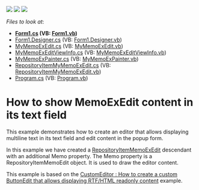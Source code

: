 <!-- default badges list -->
![](https://img.shields.io/endpoint?url=https://codecentral.devexpress.com/api/v1/VersionRange/128622456/13.1.4%2B)
[![](https://img.shields.io/badge/Open_in_DevExpress_Support_Center-FF7200?style=flat-square&logo=DevExpress&logoColor=white)](https://supportcenter.devexpress.com/ticket/details/E3948)
[![](https://img.shields.io/badge/📖_How_to_use_DevExpress_Examples-e9f6fc?style=flat-square)](https://docs.devexpress.com/GeneralInformation/403183)
<!-- default badges end -->
<!-- default file list -->
*Files to look at*:

* **[Form1.cs](./CS/WindowsApplication1/Form1.cs) (VB: [Form1.vb](./VB/WindowsApplication1/Form1.vb))**
* [Form1.Designer.cs](./CS/WindowsApplication1/Form1.Designer.cs) (VB: [Form1.Designer.vb](./VB/WindowsApplication1/Form1.Designer.vb))
* [MyMemoExEdit.cs](./CS/WindowsApplication1/MyMemoExEdit/MyMemoExEdit.cs) (VB: [MyMemoExEdit.vb](./VB/WindowsApplication1/MyMemoExEdit/MyMemoExEdit.vb))
* [MyMemoExEditViewInfo.cs](./CS/WindowsApplication1/MyMemoExEdit/MyMemoExEditViewInfo.cs) (VB: [MyMemoExEditViewInfo.vb](./VB/WindowsApplication1/MyMemoExEdit/MyMemoExEditViewInfo.vb))
* [MyMemoExPainter.cs](./CS/WindowsApplication1/MyMemoExEdit/MyMemoExPainter.cs) (VB: [MyMemoExPainter.vb](./VB/WindowsApplication1/MyMemoExEdit/MyMemoExPainter.vb))
* [RepositoryItemMyMemoExEdit.cs](./CS/WindowsApplication1/MyMemoExEdit/RepositoryItemMyMemoExEdit.cs) (VB: [RepositoryItemMyMemoExEdit.vb](./VB/WindowsApplication1/MyMemoExEdit/RepositoryItemMyMemoExEdit.vb))
* [Program.cs](./CS/WindowsApplication1/Program.cs) (VB: [Program.vb](./VB/WindowsApplication1/Program.vb))
<!-- default file list end -->
# How to show MemoExEdit content in its text field


<p>This example demonstrates how to create an editor that allows displaying multiline text in its text field and edit content in the popup form.</p><p>In this example we have created a <a href="http://documentation.devexpress.com/#WindowsForms/clsDevExpressXtraEditorsRepositoryRepositoryItemMemoExEdittopic"><u>RepositoryItemMemoExEdit</u></a> descendant with an additional Memo property. The Memo property is a RepositoryItemMemoEdit object. It is used to draw the editor content.</p><p>This example is based on the <a href="https://www.devexpress.com/Support/Center/p/E2880">CustomEditor : How to create a custom ButtonEdit that allows displaying RTF/HTML readonly content</a> example.</p><br />


<br/>


